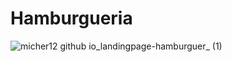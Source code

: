 # Hamburgueria

![micher12 github io_landingpage-hamburguer_ (1)](https://github.com/micher12/landingpage-hamburguer/assets/84326814/b3df2c85-69f8-4878-81f4-1ab24a9cd27d)
